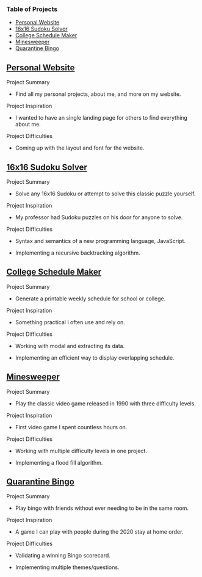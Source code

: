 ### Table of Projects
- [Personal Website](https://steven-phun.github.io/Personal-Projects/Personal-Website)
- [16x16 Sudoku Solver](https://steven-phun.github.io/Personal-Projects/16x16-Sudoku-Solver)
- [College Schedule Maker](https://steven-phun.github.io/Personal-Projects/College-Schedule-Maker)
- [Minesweeper](https://steven-phun.github.io/Personal-Projects/Minesweeper)
- [Quarantine Bingo](https://steven-phun.github.io/Personal-Projects/Quarantine-Bingo)

## [Personal Website](https://steven-phun.github.io/Personal-Projects/Personal-Website)

Project Summary

- Find all my personal projects, about me, and more on my website.

Project Inspiration 

- I wanted to have an single landing page for others to find everything about me.

Project Difficulties

- Coming up with the layout and font for the website.


## [16x16 Sudoku Solver](https://steven-phun.github.io/Personal-Projects/16x16-Sudoku-Solver)

Project Summary

- Solve any 16x16 Sudoku or attempt to solve this classic puzzle yourself.

Project Inspiration 

- My professor had Sudoku puzzles on his door for anyone to solve.

Project Difficulties

- Syntax and semantics of a new programming language, JavaScript.

- Implementing a recursive backtracking algorithm.

## [College Schedule Maker](https://steven-phun.github.io/Personal-Projects/College-Schedule-Maker)

Project Summary

- Generate a printable weekly schedule for school or college. 

Project Inspiration 

- Something practical I often use and rely on.

Project Difficulties

- Working with modal and extracting its data. 

- Implementing an efficient way to display overlapping schedule.

## [Minesweeper](https://steven-phun.github.io/Personal-Projects/Minesweeper)

Project Summary

- Play the classic video game released in 1990 with three difficulty levels.

Project Inspiration 

- First video game I spent countless hours on.

Project Difficulties

- Working with multiple difficulty levels in one project.

- Implementing a flood fill algorithm.

## [Quarantine Bingo](https://steven-phun.github.io/Personal-Projects/Quarantine-Bingo)

Project Summary

- Play bingo with friends without ever needing to be in the same room.

Project Inspiration 

- A game I can play with people during the 2020 stay at home order. 

Project Difficulties

- Validating a winning Bingo scorecard.

- Implementing multiple themes/questions. 
